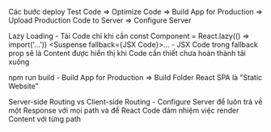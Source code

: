 Các bước deploy
Test Code => Optimize Code => Build App for Production => Upload Production Code to Server => Configure Server

Lazy Loading - Tải Code chỉ khi cần
const Component = React.lazy(() => import('...'))
<Suspense fallback={JSX Code}>...</Suspense> - JSX Code trong fallback prop sẽ là Content được hiển thị khi Code cần thiết chưa hoàn thành tải xuống

npm run build - Build App for Production => Build Folder
React SPA là "Static Website"

Server-side Routing vs Client-side Routing - Configure Server để luôn trả về một Response với mọi path và để React Code đảm nhiệm việc render Content với từng path
